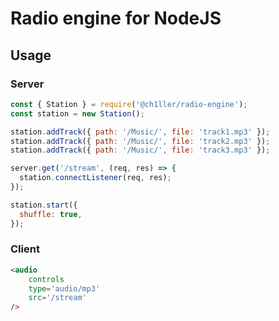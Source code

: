 # Radio engine for NodeJS

## Usage
### Server
```javascript
const { Station } = require('@ch1ller/radio-engine');
const station = new Station();

station.addTrack({ path: '/Music/', file: 'track1.mp3' });
station.addTrack({ path: '/Music/', file: 'track2.mp3' });
station.addTrack({ path: '/Music/', file: 'track3.mp3' });

server.get('/stream', (req, res) => {
  station.connectListener(req, res);
});

station.start({
  shuffle: true,
});
```
### Client
```html
<audio
    controls
    type='audio/mp3'
    src='/stream'
/>
```